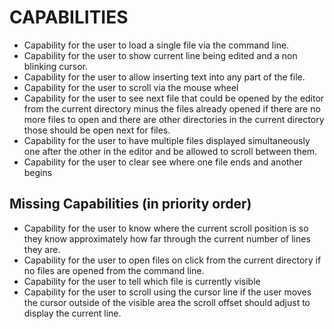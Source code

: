 # CAPABILITIES

* Capability for the user to load a single file via the command line.
* Capability for the user to show current line being edited and a non blinking cursor.
* Capability for the user to allow inserting text into any part of the file.
* Capability for the user to scroll via the mouse wheel
* Capability for the user to see next file that could be opened by the editor from the current directory minus the files already opened if there are no more files to open and there are other directories in the current directory those should be open next for files.
* Capability for the user to have multiple files displayed simultaneously one after the other in the editor and be allowed to scroll between them.
* Capability for the user to clear see where one file ends and another begins

## Missing Capabilities (in priority order)
 
* Capability for the user to know where the current scroll position is so they know approximately how far through the current number of lines they are.
* Capability for the user to open files on click from the current directory if no files are opened from the command line.
* Capability for the user to tell which file is currently visible
* Capability for the user to scroll using the cursor line if the user moves the cursor outside of the visible area the scroll offset should adjust to display the current line.